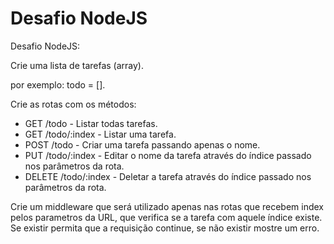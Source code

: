 # Desafio NodeJS

Desafio NodeJS:

Crie uma lista de tarefas (array).

por exemplo: todo = [].

Crie as rotas com os métodos:
- GET /todo           - Listar todas tarefas.
- GET /todo/:index    - Listar uma tarefa.
- POST /todo          - Criar uma tarefa passando apenas o nome.
- PUT /todo/:index    - Editar o nome da tarefa através do índice passado nos parâmetros da rota.
- DELETE /todo/:index - Deletar a tarefa através do índice passado nos parâmetros da rota.

Crie um middleware que será utilizado apenas nas rotas que recebem index pelos parametros da URL, que verifica se a tarefa com aquele índice existe. Se existir permita que a requisição continue, se não existir mostre um erro.
